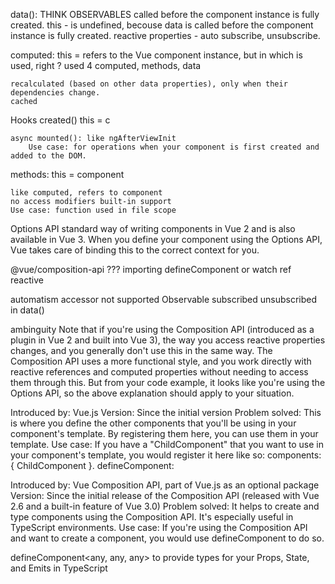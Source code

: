 data(): THINK OBSERVABLES
    called before the component instance is fully created.
        this - is undefined, becouse data is called before the component instance is fully created.
        reactive properties - auto subscribe, unsubscribe.

computed:
    this = refers to the Vue component instance, but in which is used, right ? 
        used 4 computed, methods, data
    
    recalculated (based on other data properties), only when their dependencies change. 
    cached

Hooks
    created() 
        this = c

    async mounted(): like ngAfterViewInit 
        Use case: for operations when your component is first created and added to the DOM.

methods:
    this = component

    like computed, refers to component
    no access modifiers built-in support 
    Use case: function used in file scope


    
Options API
    standard way of writing components in Vue 2 and is also available in Vue 3.
    When you define your component using the Options API, Vue takes care of binding this to the correct context for you.

@vue/composition-api ??? 
    importing defineComponent or watch
    ref reactive

automatism
    accessor not supported
    Observable subscribed unsubscribed in data()

ambinguity
    Note that if you're using the Composition API (introduced as a plugin in Vue 2 and built into Vue 3), the way you access reactive properties changes, and you generally don't use this in the same way. The Composition API uses a more functional style, and you work directly with reactive references and computed properties without needing to access them through this. But from your code example, it looks like you're using the Options API, so the above explanation should apply to your situation.



Introduced by: Vue.js
Version: Since the initial version
Problem solved: This is where you define the other components that you'll be using in your component's template. By registering them here, you can use them in your template.
Use case: If you have a "ChildComponent" that you want to use in your component's template, you would register it here like so: components: { ChildComponent }.
defineComponent:

Introduced by: Vue Composition API, part of Vue.js as an optional package
Version: Since the initial release of the Composition API (released with Vue 2.6 and a built-in feature of Vue 3.0)
Problem solved: It helps to create and type components using the Composition API. It's especially useful in TypeScript environments.
Use case: If you're using the Composition API and want to create a component, you would use defineComponent to do so.


defineComponent<any, any, any>
    to provide types for your Props, State, and Emits in TypeScript
    